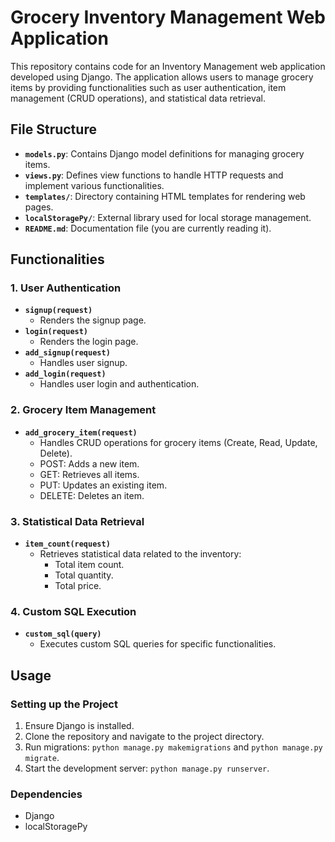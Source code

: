 # Grocery Inventory Management Web Application

This repository contains code for an Inventory Management web application developed using Django. The application allows users to manage grocery items by providing functionalities such as user authentication, item management (CRUD operations), and statistical data retrieval.

## File Structure

- **`models.py`**: Contains Django model definitions for managing grocery items.
- **`views.py`**: Defines view functions to handle HTTP requests and implement various functionalities.
- **`templates/`**: Directory containing HTML templates for rendering web pages.
- **`localStoragePy/`**: External library used for local storage management.
- **`README.md`**: Documentation file (you are currently reading it).

## Functionalities

### 1. User Authentication

- **`signup(request)`**
  - Renders the signup page.
- **`login(request)`**
  - Renders the login page.
- **`add_signup(request)`**
  - Handles user signup.
- **`add_login(request)`**
  - Handles user login and authentication.

### 2. Grocery Item Management

- **`add_grocery_item(request)`**
  - Handles CRUD operations for grocery items (Create, Read, Update, Delete).
  - POST: Adds a new item.
  - GET: Retrieves all items.
  - PUT: Updates an existing item.
  - DELETE: Deletes an item.

### 3. Statistical Data Retrieval

- **`item_count(request)`**
  - Retrieves statistical data related to the inventory:
    - Total item count.
    - Total quantity.
    - Total price.

### 4. Custom SQL Execution

- **`custom_sql(query)`**
  - Executes custom SQL queries for specific functionalities.

## Usage

### Setting up the Project

1. Ensure Django is installed.
2. Clone the repository and navigate to the project directory.
3. Run migrations: `python manage.py makemigrations` and `python manage.py migrate`.
4. Start the development server: `python manage.py runserver`.


### Dependencies

- Django
- localStoragePy
